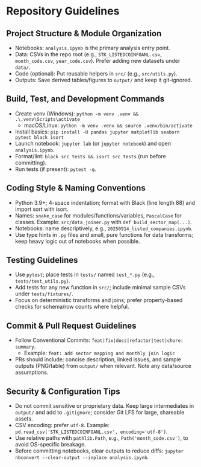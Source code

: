 # Repository Guidelines

## Project Structure & Module Organization
- Notebooks: `analysis.ipynb` is the primary analysis entry point.
- Data: CSVs in the repo root (e.g., `STK_LISTEDCOINFOANL.csv`, `month_code.csv`, `year_code.csv`). Prefer adding new datasets under `data/`.
- Code (optional): Put reusable helpers in `src/` (e.g., `src/utils.py`).
- Outputs: Save derived tables/figures to `output/` and keep it git-ignored.

## Build, Test, and Development Commands
- Create venv (Windows): `python -m venv .venv && .\.venv\Scripts\activate`
  - macOS/Linux: `python -m venv .venv && source .venv/bin/activate`
- Install basics: `pip install -U pandas jupyter matplotlib seaborn pytest black isort`
- Launch notebook: `jupyter lab` (or `jupyter notebook`) and open `analysis.ipynb`.
- Format/lint: `black src tests && isort src tests` (run before committing).
- Run tests (if present): `pytest -q`.

## Coding Style & Naming Conventions
- Python 3.9+; 4-space indentation; format with Black (line length 88) and import sort with isort.
- Names: `snake_case` for modules/functions/variables, `PascalCase` for classes. Example: `src/data_joiner.py` with `def build_sector_map(...)`.
- Notebooks: name descriptively, e.g., `20250914_listed_companies.ipynb`.
- Use type hints in `.py` files and small, pure functions for data transforms; keep heavy logic out of notebooks when possible.

## Testing Guidelines
- Use `pytest`; place tests in `tests/` named `test_*.py` (e.g., `tests/test_utils.py`).
- Add tests for any new function in `src/`; include minimal sample CSVs under `tests/fixtures/`.
- Focus on deterministic transforms and joins; prefer property-based checks for schema/row counts where helpful.

## Commit & Pull Request Guidelines
- Follow Conventional Commits: `feat|fix|docs|refactor|test|chore: summary`.
  - Example: `feat: add sector mapping and monthly join logic`
- PRs should include: concise description, linked issues, and sample outputs (PNG/table) from `output/` when relevant. Note any data/source assumptions.

## Security & Configuration Tips
- Do not commit sensitive or proprietary data. Keep large intermediates in `output/` and add to `.gitignore`; consider Git LFS for large, shareable assets.
- CSV encoding: prefer `utf-8`. Example: `pd.read_csv('STK_LISTEDCOINFOANL.csv', encoding='utf-8')`.
- Use relative paths with `pathlib.Path`, e.g., `Path('month_code.csv')`, to avoid OS-specific breakage.
- Before committing notebooks, clear outputs to reduce diffs: `jupyter nbconvert --clear-output --inplace analysis.ipynb`.

